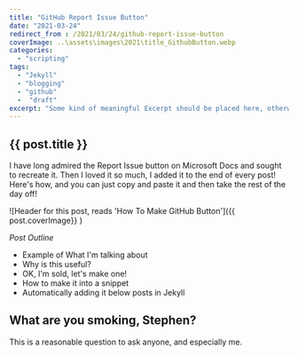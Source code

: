 ```yaml
---
title: "GitHub Report Issue Button"
date: "2021-03-24"
redirect_from : /2021/03/24/github-report-issue-button
coverImage: ..\assets\images\2021\title_GithubButton.webp
categories: 
  - "scripting"
tags: 
  - "Jekyll"
  - "blogging"
  - "github"
  -  "draft"
excerpt: "Some kind of meaningful Excerpt should be placed here, otherwise the whole post will be shown in the index feed!"
---
```


## {{ post.title }}

I have long admired the Report Issue button on Microsoft Docs and sought to recreate it.  Then I loved it so much, I added it to the end of every post!  Here's how, and you can just copy and paste it and then take the rest of the day off!

![Header for this post, reads 'How To Make GitHub Button']({{ post.coverImage}} )

*Post Outline*

* Example of What I'm talking about
* Why is this useful?
* OK, I'm sold, let's make one!
* How to make it into a snippet
* Automatically adding it below posts in Jekyll

## What are you smoking, Stephen?

This is a reasonable question to ask anyone, and especially me.  
